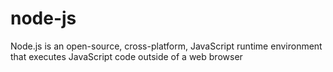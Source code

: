 # node-js
Node.js is an open-source, cross-platform, JavaScript runtime environment that executes JavaScript code outside of a web browser
